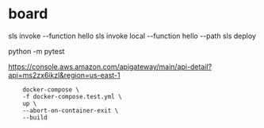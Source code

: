 # board

sls invoke --function hello
sls invoke local --function hello --path
sls deploy

python -m pytest

https://console.aws.amazon.com/apigateway/main/api-detail?api=ms2zx6ikzl&region=us-east-1


        docker-compose \
        -f docker-compose.test.yml \
        up \
        --abort-on-container-exit \
        --build
